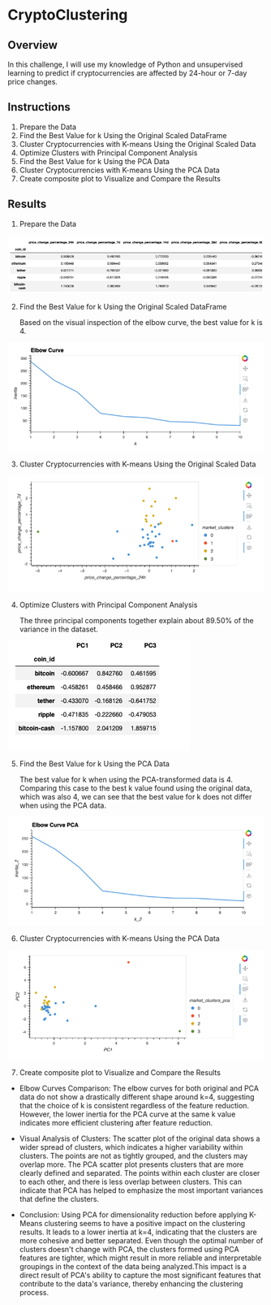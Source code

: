 # CryptoClustering

## Overview
In this challenge, I will use my knowledge of Python and unsupervised learning to predict if cryptocurrencies are affected by 24-hour or 7-day price changes.

## Instructions

1. Prepare the Data
2. Find the Best Value for k Using the Original Scaled DataFrame
3. Cluster Cryptocurrencies with K-means Using the Original Scaled Data
4. Optimize Clusters with Principal Component Analysis
5. Find the Best Value for k Using the PCA Data
6. Cluster Cryptocurrencies with K-means Using the PCA Data
7. Create composite plot to Visualize and Compare the Results

## Results

1. Prepare the Data

![scaled_dataframe](https://github.com/aidaroman84/CryptoClustering/blob/main/Images/Scaled%20DataFrame.png)

2. Find the Best Value for k Using the Original Scaled DataFrame
   
   Based on the visual inspection of the elbow curve, the best value for k is 4.

![elbow_original](https://github.com/aidaroman84/CryptoClustering/blob/main/Images/Elbow%20Curve%20Original.png)

3. Cluster Cryptocurrencies with K-means Using the Original Scaled Data
   
![cluster_original](https://github.com/aidaroman84/CryptoClustering/blob/main/Images/Cluster%20Plot%20Original.png)

4. Optimize Clusters with Principal Component Analysis

   The three principal components together explain about 89.50% of the variance in the dataset.

![PCA_Components](https://github.com/aidaroman84/CryptoClustering/blob/main/Images/PCA%20components.png)

5. Find the Best Value for k Using the PCA Data

   The best value for k when using the PCA-transformed data is 4.
   Comparing this case to the best k value found using the original data, which was also 4, we can see that the best value for k does not differ when using the PCA data.

![elbow_PCA](https://github.com/aidaroman84/CryptoClustering/blob/main/Images/Elbow%20Curve%20PCA.png) 

6. Cluster Cryptocurrencies with K-means Using the PCA Data

![cluster_PCA](https://github.com/aidaroman84/CryptoClustering/blob/main/Images/Cluster%20Plot%20PCA.png) 

7. Create composite plot to Visualize and Compare the Results

 * Elbow Curves Comparison:
The elbow curves for both original and PCA data do not show a drastically different shape around k=4, suggesting that the choice of k is consistent regardless of the feature reduction. However, the lower inertia for the PCA curve at the same k value indicates more efficient clustering after feature reduction.

 * Visual Analysis of Clusters:
The scatter plot of the original data shows a wider spread of clusters, which indicates a higher variability within clusters. The points are not as tightly grouped, and the clusters may overlap more. The PCA scatter plot presents clusters that are more clearly defined and separated. The points within each cluster are closer to each other, and there is less overlap between clusters. This can indicate that PCA has helped to emphasize the most important variances that define the clusters.

 * Conclusion:
Using PCA for dimensionality reduction before applying K-Means clustering seems to have a positive impact on the clustering results. It leads to a lower inertia at k=4, indicating that the clusters are more cohesive and better separated. Even though the optimal number of clusters doesn't change with PCA, the clusters formed using PCA features are tighter, which might result in more reliable and interpretable groupings in the context of the data being analyzed.This impact is a direct result of PCA's ability to capture the most significant features that contribute to the data's variance, thereby enhancing the clustering process.

